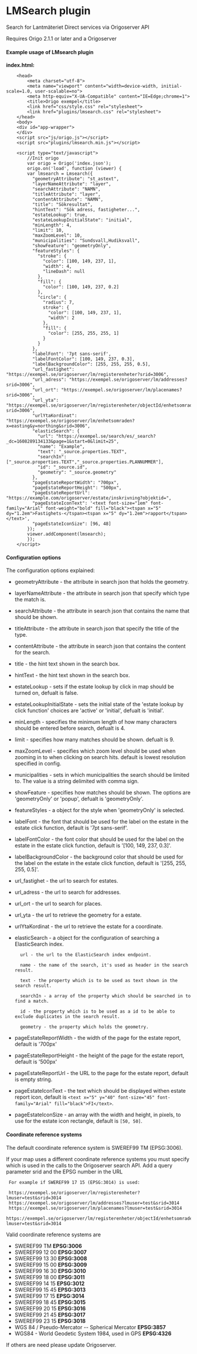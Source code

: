 # LMSearch plugin

Search for Lantmäteriet Direct services via Origoserver API

Requires Origo 2.1.1 or later and a Origoserver

#### Example usage of LMsearch plugin

**index.html:**
```
    <head>
    	<meta charset="utf-8">
    	<meta name="viewport" content="width=device-width, initial-scale=1.0, user-scalable=no">
    	<meta http-equiv="X-UA-Compatible" content="IE=Edge;chrome=1">
    	<title>Origo exempel</title>
    	<link href="css/style.css" rel="stylesheet">
    	<link href="plugins/lmsearch.css" rel="stylesheet">
    </head>
    <body>
    <div id="app-wrapper">
    </div>
    <script src="js/origo.js"></script>
    <script src="plugins/lmsearch.min.js"></script>

    <script type="text/javascript">
    	//Init origo
    	var origo = Origo('index.json');
    	origo.on('load', function (viewer) {
        var lmsearch = Lmsearch({
          "geometryAttribute": "st_astext",
          "layerNameAttribute": "layer",
          "searchAttribute": "NAMN",
          "titleAttribute": "layer",
          "contentAttribute": "NAMN",
          "title": "Sökresultat",
          "hintText": "Sök adress, fastigheter...",
          "estateLookup": true,
          "estateLookupInitialState": "initial",
          "minLength": 4,
          "limit": 10,
          "maxZoomLevel": 10,
          "municipalities": "Sundsvall,Hudiksvall",
          "showFeature": "geometryOnly",
          "featureStyles": {
            "stroke": {
              "color": [100, 149, 237, 1],
              "width": 4,
              "lineDash": null
            },
            "fill": {
              "color": [100, 149, 237, 0.2]
            },
            "circle": {
              "radius": 7,
              stroke": {
                "color": [100, 149, 237, 1],
                "width": 2
              },
              "fill": {
                "color": [255, 255, 255, 1]
              }
            }
          },
          "labelFont": '7pt sans-serif',
          "labelFontColor": [100, 149, 237, 0.3],
          "labelBackgroundColor": [255, 255, 255, 0.5],
          "url_fastighet": "https://exempel.se/origoserver/lm/registerenheter?srid=3006",
          "url_adress": "https://exempel.se/origoserver/lm/addresses?srid=3006",
          "url_ort": "https://exempel.se/origoserver/lm/placenames?srid=3006",
          "url_yta": "https://exempel.se/origoserver/lm/registerenheter/objectId/enhetsomraden?srid=3006",
          "urlYtaKordinat": "https://exempel.se/origoserver/lm/enhetsomraden?x=easting&y=northing&srid=3006",
          "elasticSearch": {
            "url": "https://exempel.se/search/es/_search?_dc=1608289134133&page=1&start=0&limit=25",
            "name": "Example",
            "text": "_source.properties.TEXT",
            "searchIn": ["_source.properties.TEXT","_source.properties.PLANNUMMER"],
            "id": "_source.id",
            "geometry": "_source.geometry"
          },
          "pageEstateReportWidth": "700px",
          "pageEstateReportHeight": "500px",
          "pageEstateReportUrl": "https://example.com/origoserver/estate/inskrivning?objektid=",
          "pageEstateIconText": '<text font-size="1em" font-family="Arial" font-weight="bold" fill="black"><tspan x="5" dy="1.2em">Fastighets-</tspan><tspan x="5" dy="1.2em">rapport</tspan></text>',
          "pageEstateIconSize": [96, 48]
        });
        viewer.addComponent(lmsearch);
    	});
    </script>
```

#### Configuration options
The configuration options explained:

- geometryAttribute - the attribute in search json that holds the geometry.

- layerNameAttribute - the attribute in search json that specify which type the match is.

- searchAttribute - the attribute in search json that contains the name that should be shown.

- titleAttribute - the attribute in search json that specify the title of the type.

- contentAttribute - the attribute in search json that contains the content for the search.

- title - the hint text shown in the search box.

- hintText - the hint text shown in the search box.

- estateLookup - sets if the estate lookup by click in map should be turned on, defualt is false.

- estateLookupInitialState - sets the initial state of the 'estate lookup by click function' choices are 'active' or 'initial', defualt is 'initial'.

- minLength - specifies the minimum length of how many characters should be entered before search, defualt is 4.

- limit - specifies how many matches should be shown. defualt is 9.

- maxZoomLevel - specifies which zoom level should be used when zooming in to when clicking on search hits. default is lowest resolution specified in config.

- municipalities - sets in which municipalities the search should be limited to. The value is a string delimited with comma sign.

- showFeature - specifies how matches should be shown. The options are 'geometryOnly' or 'popup', defualt is 'geometryOnly'.

- featureStyles - a object for the style when 'geometryOnly' is selected.

- labelFont - the font that should be used for the label on the estate in the estate click function, default is '7pt sans-serif'.

- labelFontColor - the font color that should be used for the label on the estate in the estate click function, default is '[100, 149, 237, 0.3]'.

- labelBackgroundColor - the background color that should be used for the label on the estate in the estate click function, default is '[255, 255, 255, 0.5]'.

- url_fastighet - the url to search for estates.

- url_adress - the url to search for addresses.

- url_ort - the url to search for places.

- url_yta - the url to retrieve the geometry for a estate.

- urlYtaKordinat - the url to retrieve the estate for a coordinate.

- elasticSearch - a object for the configuration of searching a ElasticSearch index.

		url - the url to the ElasticSearch index endpoint.

		name - the name of the search, it's used as header in the search result.

		text - the property which is to be used as text shown in the search result.

		searchIn - a array of the property which should be searched in to find a match.

		id - the property which is to be used as a id to be able to exclude duplicates in the search result.

		geometry - the property which holds the geometry.

- pageEstateReportWidth - the width of the page for the estate report, default is '700px'

- pageEstateReportHeight - the height of the page for the estate report, default is '500px'

- pageEstateReportUrl - the URL to the page for the estate report, default is empty string.

- pageEstateIconText - the text which should be displayed withen estate report icon, default is `<text x="5" y="40" font-size="45" font-family="Arial" fill="black">FI</text>`.

- pageEstateIconSize - an array with the width and height, in pixels, to use for the estate icon rectangle, default is `[50, 50]`.

#### Coordinate reference systems

The default coordinate reference system is SWEREF99 TM (EPSG:3006).

If your map uses a different coordinate reference systems you must specify which is used in the calls to the Origoserver search API. Add a query parameter srid and the EPSG number in the URL

     For example if SWEREF99 17 15 (EPSG:3014) is used:

     https://exempel.se/origoserver/lm/registerenheter?lmuser=test&srid=3014
     https://exempel.se/origoserver/lm/addresses?lmuser=test&srid=3014
     https://exempel.se/origoserver/lm/placenames?lmuser=test&srid=3014
     https://exempel.se/origoserver/lm/registerenheter/objectId/enhetsomraden?lmuser=test&srid=3014

Valid coordinate reference systems are

 * SWEREF99 TM **EPSG:3006**
 * SWEREF99 12 00 **EPSG:3007**
 * SWEREF99 13 30 **EPSG:3008**
 * SWEREF99 15 00 **EPSG:3009**
 * SWEREF99 16 30 **EPSG:3010**
 * SWEREF99 18 00 **EPSG:3011**
 * SWEREF99 14 15 **EPSG:3012**
 * SWEREF99 15 45 **EPSG:3013**
 * SWEREF99 17 15 **EPSG:3014**
 * SWEREF99 18 45 **EPSG:3015**
 * SWEREF99 20 15 **EPSG:3016**
 * SWEREF99 21 45 **EPSG:3017**
 * SWEREF99 23 15 **EPSG:3018**
 * WGS 84 / Pseudo-Mercator -- Spherical Mercator **EPSG:3857**
 * WGS84 - World Geodetic System 1984, used in GPS **EPSG:4326**

 If others are need please update Origoserver.
